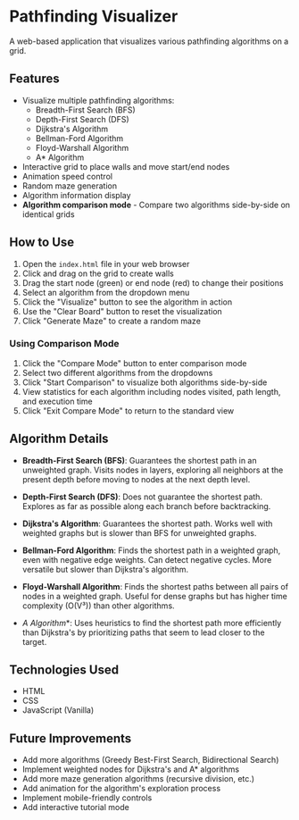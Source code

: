 # Pathfinding Visualizer

A web-based application that visualizes various pathfinding algorithms on a grid.

## Features

- Visualize multiple pathfinding algorithms:
  - Breadth-First Search (BFS)
  - Depth-First Search (DFS)
  - Dijkstra's Algorithm
  - Bellman-Ford Algorithm
  - Floyd-Warshall Algorithm
  - A* Algorithm
- Interactive grid to place walls and move start/end nodes
- Animation speed control
- Random maze generation
- Algorithm information display
- **Algorithm comparison mode** - Compare two algorithms side-by-side on identical grids

## How to Use

1. Open the `index.html` file in your web browser
2. Click and drag on the grid to create walls
3. Drag the start node (green) or end node (red) to change their positions
4. Select an algorithm from the dropdown menu
5. Click the "Visualize" button to see the algorithm in action
6. Use the "Clear Board" button to reset the visualization
7. Click "Generate Maze" to create a random maze

### Using Comparison Mode

1. Click the "Compare Mode" button to enter comparison mode
2. Select two different algorithms from the dropdowns
3. Click "Start Comparison" to visualize both algorithms side-by-side
4. View statistics for each algorithm including nodes visited, path length, and execution time
5. Click "Exit Compare Mode" to return to the standard view

## Algorithm Details

- **Breadth-First Search (BFS)**: Guarantees the shortest path in an unweighted graph. Visits nodes in layers, exploring all neighbors at the present depth before moving to nodes at the next depth level.

- **Depth-First Search (DFS)**: Does not guarantee the shortest path. Explores as far as possible along each branch before backtracking.

- **Dijkstra's Algorithm**: Guarantees the shortest path. Works well with weighted graphs but is slower than BFS for unweighted graphs.

- **Bellman-Ford Algorithm**: Finds the shortest path in a weighted graph, even with negative edge weights. Can detect negative cycles. More versatile but slower than Dijkstra's algorithm.

- **Floyd-Warshall Algorithm**: Finds the shortest paths between all pairs of nodes in a weighted graph. Useful for dense graphs but has higher time complexity (O(V³)) than other algorithms.

- **A* Algorithm**: Uses heuristics to find the shortest path more efficiently than Dijkstra's by prioritizing paths that seem to lead closer to the target.

## Technologies Used

- HTML
- CSS
- JavaScript (Vanilla)

## Future Improvements

- Add more algorithms (Greedy Best-First Search, Bidirectional Search)
- Implement weighted nodes for Dijkstra's and A* algorithms
- Add more maze generation algorithms (recursive division, etc.)
- Add animation for the algorithm's exploration process
- Implement mobile-friendly controls
- Add interactive tutorial mode

